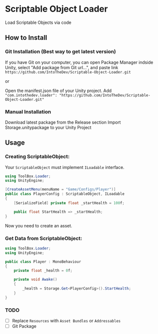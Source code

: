 # Scriptable Object Loader
Load Scriptable Objects via code

## How to Install
### Git Installation (Best way to get latest version)

If you have Git on your computer, you can open Package Manager indside Unity, select "Add package from Git url...", and paste link ```https://github.com/IntoTheDev/Scriptable-Object-Loader.git```

or

Open the manifest.json file of your Unity project.
Add ```"com.intothedev.loader": "https://github.com/IntoTheDev/Scriptable-Object-Loader.git"```

### Manual Installation
Download latest package from the Release section
Import Storage.unitypackage to your Unity Project

## Usage

### Creating ScriptableObject:
Your ```ScriptableObject``` must implement ```ILoadable``` interface.

```csharp
using ToolBox.Loader;
using UnityEngine;

[CreateAssetMenu(menuName = "Game/Configs/Player")]
public class PlayerConfig : ScriptableObject, ILoadable
{
	[SerializeField] private float _startHealth = 100f;

	public float StartHealth => _startHealth;
}
```

Now you need to create an asset.

### Get Data from ScriptableObject:

```csharp
using ToolBox.Loader;
using UnityEngine;

public class Player : MonoBehaviour
{
	private float _health = 0f;

	private void Awake()
	{
		_health = Storage.Get<PlayerConfig>().StartHealth;
	}
}
```

### TODO
- [ ] Replace ```Resources``` with ```Asset Bundles``` or ```Addressables```
- [ ] Git Package

